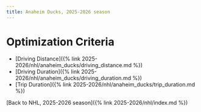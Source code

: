 ```yaml
---
title: Anaheim Ducks, 2025-2026 season
---
```


# Optimization Criteria
- [Driving Distance]({% link 2025-2026/nhl/anaheim_ducks/driving_distance.md %})
- [Driving Duration]({% link 2025-2026/nhl/anaheim_ducks/driving_duration.md %})
- [Trip Duration]({% link 2025-2026/nhl/anaheim_ducks/trip_duration.md %})

[Back to NHL, 2025-2026 season]({% link 2025-2026/nhl/index.md %})
